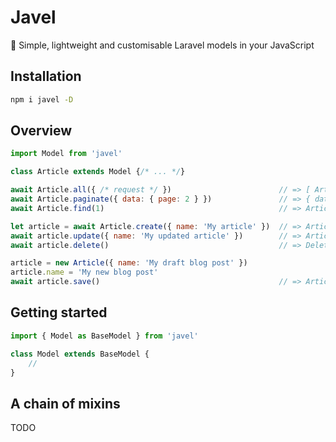 # Javel
🎁 Simple, lightweight and customisable Laravel models in your JavaScript

## Installation

```sh
npm i javel -D
```

## Overview

```js
import Model from 'javel'

class Article extends Model {/* ... */}

await Article.all({ /* request */ })                        // => [ Article* ]
await Article.paginate({ data: { page: 2 } })               // => { data: [ Article* ], current_page: 2, ... }
await Article.find(1)                                       // => Article { id: 1, ... }

let article = await Article.create({ name: 'My article' })  // => Article { id: 2, name: 'My article' }
await article.update({ name: 'My updated article' })        // => Article { id: 2, name: 'My updated article' }
await article.delete()                                      // => Deleted from the server

article = new Article({ name: 'My draft blog post' })
article.name = 'My new blog post'
await article.save()                                        // => Article { id: 3, name: 'My new blog post', ... }
```

## Getting started

```js
import { Model as BaseModel } from 'javel'

class Model extends BaseModel {
    //
}
```

## A chain of mixins

TODO
